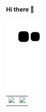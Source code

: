 ### Hi there 👋

![Contribution Snake](https://github.com/mdahlke/mdahlke/blob/output/github-contribution-grid-snake.svg)

<table>
    <tr>
        <td width="50%">
            <img width="100%" src="http://github-readme-streak-stats.herokuapp.com?user=mdahlke&hide_border=true&stroke=050E96&fire=8E1010&dates=00000077&sideLabels=050E96&currStreakLabel=050E96&currStreakNum=8E1010&ring=050E96&sideNums=8E1010">
        </td>
        <td width="50%">
            <img width="100%" src="https://github-readme-stats.vercel.app/api?username=mdahlke&hide_border=true&hide=stars&text_color=050E96&icon_color=050E96&title_color=8E1010&include_all_commits=true&count_private=true&show_icon=true">
        </td>
    </tr>
</table>

<!--
**mdahlke/mdahlke** is a ✨ _special_ ✨ repository because its `README.md` (this file) appears on your GitHub profile.

Here are some ideas to get you started:

- 🔭 I’m currently working on ...
- 🌱 I’m currently learning ...
- 👯 I’m looking to collaborate on ...
- 🤔 I’m looking for help with ...
- 💬 Ask me about ...
- 📫 How to reach me: ...
- 😄 Pronouns: ...
- ⚡ Fun fact: ...
-->
